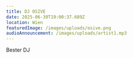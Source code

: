 ```yaml
---
title: DJ OSIVE
date: 2025-06-30T19:00:37.689Z
location: Wien
featuredImage: /images/uploads/osive.png
audioAnnouncement: /images/uploads/artist1.mp3
---
```

B﻿ester DJ